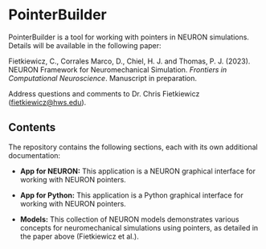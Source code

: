 # PointerBuilder
PointerBuilder is a tool for working with pointers in NEURON simulations. Details will be available in the following paper:

Fietkiewicz, C., Corrales Marco, D., Chiel, H. J. and Thomas, P. J. (2023). NEURON Framework for Neuromechanical Simulation. *Frontiers in Computational Neuroscience*. Manuscript in preparation.

Address questions and comments to Dr. Chris Fietkiewicz (fietkiewicz@hws.edu).

## Contents

The repository contains the following sections, each with its own additional documentation:

* **App for NEURON:** This application is a NEURON graphical interface for working with NEURON pointers.

* **App for Python:** This application is a Python graphical interface for working with NEURON pointers.

* **Models:** This collection of NEURON models demonstrates various concepts for neuromechanical simulations using pointers, as detailed in the paper above (Fietkiewicz et al.).
